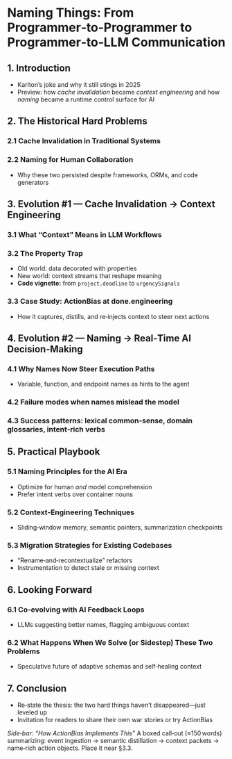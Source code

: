 # Naming Things: From Programmer‑to‑Programmer to Programmer‑to‑LLM Communication

## 1. Introduction
- Karlton’s joke and why it still stings in 2025
- Preview: how *cache invalidation* became *context engineering* and how *naming* became a runtime control surface for AI

## 2. The Historical Hard Problems
### 2.1 Cache Invalidation in Traditional Systems
### 2.2 Naming for Human Collaboration
- Why these two persisted despite frameworks, ORMs, and code generators

## 3. Evolution #1 — Cache Invalidation → Context Engineering
### 3.1 What “Context” Means in LLM Workflows
### 3.2 The Property Trap
- Old world: data decorated with properties
- New world: context streams that reshape meaning
- **Code vignette:** from `project.deadline` to `urgencySignals`
### 3.3 Case Study: ActionBias at done.engineering
- How it captures, distills, and re‑injects context to steer next actions

## 4. Evolution #2 — Naming → Real‑Time AI Decision‑Making
### 4.1 Why Names Now Steer Execution Paths
- Variable, function, and endpoint names as hints to the agent
### 4.2 Failure modes when names mislead the model
### 4.3 Success patterns: lexical common‑sense, domain glossaries, intent‑rich verbs

## 5. Practical Playbook
### 5.1 Naming Principles for the AI Era
- Optimize for human *and* model comprehension
- Prefer intent verbs over container nouns
### 5.2 Context‑Engineering Techniques
- Sliding‑window memory, semantic pointers, summarization checkpoints
### 5.3 Migration Strategies for Existing Codebases
- “Rename‑and‑recontextualize” refactors
- Instrumentation to detect stale or missing context

## 6. Looking Forward
### 6.1 Co‑evolving with AI Feedback Loops
- LLMs suggesting better names, flagging ambiguous context
### 6.2 What Happens When We Solve (or Sidestep) These Two Problems
- Speculative future of adaptive schemas and self‑healing context

## 7. Conclusion
- Re‑state the thesis: the two hard things haven’t disappeared—just leveled up
- Invitation for readers to share their own war stories or try ActionBias

*Side‑bar: “How ActionBias Implements This”*
A boxed call‑out (≈150 words) summarizing: event ingestion → semantic distillation → context packets → name‑rich action objects. Place it near §3.3.
